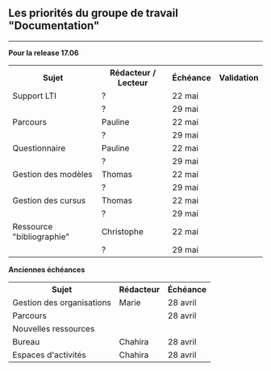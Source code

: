 ## Les priorités du groupe de travail "Documentation"
---
<strong>Pour la release 17.06</strong>

 <table style="width:100%">
  <tr>
    <th>Sujet</th>
    <th>Rédacteur / Lecteur</th>
    <th>Échéance</th>
    <th>Validation</th>
  </tr>
  <tr>
    <td>Support LTI</td>
    <td>?</td>
    <td>22 mai</td>
    <td></td>
  </tr>
  <tr>
    <td></td>
    <td>?</td>
    <td>29 mai</td>
    <td></td>
  </tr>
  <tr>
    <td>Parcours</td>
    <td>Pauline</td>
    <td>22 mai</td>
    <td></td>
  </tr>
   <tr>
    <td></td>
    <td>?</td>
    <td>29 mai</td>
    <td></td>
  </tr>
  <tr>
    <td>Questionnaire</td>
    <td>Pauline</td>
    <td>22 mai</td>
    <td></td>
  </tr>
 <tr>
    <td></td>
    <td>?</td>
    <td>29 mai</td>
    <td></td>
  </tr>
  <tr>
    <td>Gestion des modèles</td>
    <td>Thomas</td>
    <td>22 mai</td>
    <td></td>
  </tr>
   <tr>
    <td></td>
    <td>?</td>
    <td>29 mai</td>
    <td></td>
  </tr>
  <tr>
    <td>Gestion des cursus</td>
    <td>Thomas</td>
    <td>22 mai</td>
    <td></td>
  </tr>
  <tr>
    <td></td>
    <td>?</td>
    <td>29 mai</td>
    <td></td>
  </tr>
  <tr>
    <td>Ressource "bibliographie"</td>
    <td>Christophe</td>
    <td>22 mai</td>
    <td></td>
  </tr>
  <tr>
    <td></td>
    <td>?</td>
    <td>29 mai</td>
    <td></td>
  </tr>
</table> 

<strong>Anciennes échéances</strong>

 <table style="width:100%">
  <tr>
    <th>Sujet</th>
    <th>Rédacteur</th>
    <th>Échéance</th>
  </tr>
  <tr>
    <td>Gestion des organisations</td>
    <td>Marie</td>
    <td>28 avril</td>
  </tr>
  <tr>
    <td>Parcours</td>
    <td></td>
    <td>28 avril</td>
  </tr>
  <tr>
    <td>Nouvelles ressources</td>
    <td></td>
    <td></td>
  </tr>
  <tr>
    <td>Bureau</td>
    <td>Chahira</td>
    <td>28 avril</td>
  </tr>
  <tr>
    <td>Espaces d'activités</td>
    <td>Chahira</td>
    <td>28 avril</td>
  </tr>
</table> 